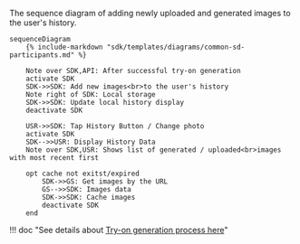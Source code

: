 The sequence diagram of adding newly uploaded and generated images to the user's history.

``` mermaid
sequenceDiagram
    {% include-markdown "sdk/templates/diagrams/common-sd-participants.md" %}

    Note over SDK,API: After successful try-on generation
    activate SDK
    SDK->>SDK: Add new images<br>to the user's history
    Note right of SDK: Local storage
    SDK->>SDK: Update local history display
    deactivate SDK

    USR->>SDK: Tap History Button / Change photo
    activate SDK
    SDK-->>USR: Display History Data
    Note over SDK,USR: Shows list of generated / uploaded<br>images with most recent first

    opt cache not exitst/expired
        SDK->>GS: Get images by the URL
        GS-->>SDK: Images data
        SDK->>SDK: Cache images
        deactivate SDK
    end
```

!!! doc "See details about [Try-on generation process here](/sdk/about/diagrams/interaction-sequence/#making-try-on)"
